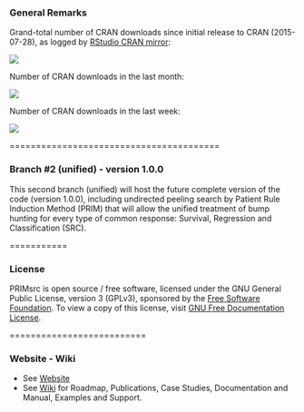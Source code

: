 ### General Remarks

Grand-total number of CRAN downloads since initial release to CRAN (2015-07-28), 
as logged by [RStudio CRAN mirror](http://cran-logs.rstudio.com/):

[![](http://cranlogs.r-pkg.org/badges/grand-total/PRIMsrc)](http://cran.rstudio.com/web/packages/PRIMsrc/index.html)

Number of CRAN downloads in the last month:

[![](http://cranlogs.r-pkg.org/badges/last-month/PRIMsrc)](http://cran.rstudio.com/web/packages/PRIMsrc/index.html)

Number of CRAN downloads in the last week:

[![](http://cranlogs.r-pkg.org/badges/last-week/PRIMsrc)](http://cran.rstudio.com/web/packages/PRIMsrc/index.html)


========================================
### Branch #2  (unified) - version 1.0.0

This second branch (unified) will host the future complete version of the code (version 1.0.0), including undirected peeling search by Patient Rule Induction Method (PRIM) 
that will allow the unified treatment of bump hunting for every type of common response: Survival, Regression and Classification (SRC).


===========
### License

PRIMsrc is open source / free software, licensed under the GNU General Public License, version 3 (GPLv3), 
sponsored by the [Free Software Foundation](http://www.fsf.org/). To view a copy of this license, visit 
[GNU Free Documentation License](http://www.gnu.org/licenses/gpl-3.0.html).


==========================
### Website - Wiki

- See [Website](http://jedazard.github.io/PRIMsrc/) 
- See [Wiki](https://github.com/jedazard/PRIMsrc/wiki) for Roadmap, Publications, Case Studies, Documentation and Manual, Examples and Support.
